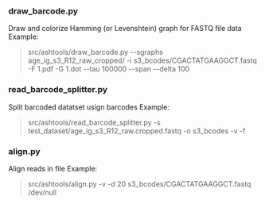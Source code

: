 ### draw_barcode.py
Draw and colorize Hamming (or Levenshtein) graph for FASTQ file data
Example:
> src/ashtools/draw_barcode.py --sgraphs age_ig_s3_R12_raw_cropped/ -i s3_bcodes/CGACTATGAAGGCT.fastq -F 1.pdf -G 1.dot --tau 100000 --span --delta 100

### read_barcode_splitter.py
Split barcoded datatset usign barcodes
Example:
> src/ashtools/read_barcode_splitter.py -s test_dataset/age_ig_s3_R12_raw.cropped.fastq -o s3_bcodes -v -f

### align.py
Align reads in file
Example:
> src/ashtools/align.py -v -d 20 s3_bcodes/CGACTATGAAGGCT.fastq /dev/null
